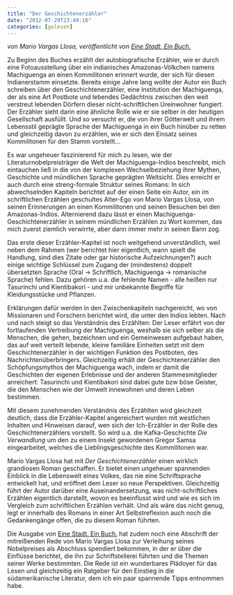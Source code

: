 ```yaml
---
title: "Der Geschichtenerzähler"
date: "2012-07-29T23:49:16"
categories: [gelesen]
---
```


*von Mario Vargas Llosa,
veröffentlicht von [Eine Stadt. Ein Buch.](http://www.einestadteinbuch.at/)*

Zu Beginn des Buches erzählt der autobiografische Erzähler, wie er durch eine Fotoausstellung über ein indianisches Amazonas-Völkchen namens Machiguenga an einen Kommilitonen erinnert wurde, der sich für diesen Indianerstamm einsetzte. Bereits einige Jahre lang wollte der Autor ein Buch schreiben über den Geschichtenerzähler, eine Institution der Machiguenga, der als eine Art Postbote und lebendes Gedächtnis zwischen den weit verstreut lebenden Dörfern dieser nicht-schriftlichen Ureinwohner fungiert. Der Erzähler sieht darin eine ähnliche Rolle wie er sie selber in der heutigen Gesellschaft ausfüllt. Und so versucht er, die von ihrer Götterwelt und ihrem Lebensstil geprägte Sprache der Machiguenga in ein Buch hinüber zu retten und gleichzeitig davon zu erzählen, wie er sich den Einsatz seines Kommilitonen für den Stamm vorstellt...

Es war ungeheuer faszinierend für mich zu lesen, wie der Literaturnobelpreisträger die Welt der Machiguenga-Indios beschreibt, mich eintauchen ließ in die von der komplexen Wechselbeziehung ihrer Mythen, Geschichte und mündlichen Sprache geprägten Weltsicht. Dies erreicht er auch durch eine streng-formale Struktur seines Romans: In sich abwechselnden Kapiteln berichtet auf der einen Seite ein Autor, ein im schriftlichen Erzählen geschultes Alter-Ego von Mario Vargas Llosa, von seinen Erinnerungen an einen Kommilitonen und seinen Besuchen bei den Amazonas-Indios. Alternierend dazu lässt er einen Machiguenga-Geschichtenerzähler in seinem mündlichen Erzählen zu Wort kommen, das mich zuerst ziemlich verwirrte, aber dann immer mehr in seinen Bann zog.

Das erste dieser Erzähler-Kapitel ist noch weitgehend unverständlich, weil neben dem Rahmen (wer berichtet hier eigentlich, wann spielt die Handlung, sind dies Zitate oder gar historische Aufzeichnungen?) auch einige wichtige Schlüssel zum Zugang der (mindestens) doppelt übersetzten Sprache (Oral -> Schriftlich, Machiguenga -> romanische Sprache) fehlen. Dazu gehören u.a. die fehlende Namen - alle heißen nur Tasurinchi und Kientibakori - und mir unbekannte Begriffe für Kleidungsstücke und Pflanzen.

Erklärungen dafür werden in den Zwischenkapiteln nachgereicht, wo von Missionaren und Forschern berichtet wird, die unter den Indios lebten. Nach und nach steigt so das Verständnis des Erzählten: Der Leser erfährt von der fortlaufenden Vertreibung der Machiguenga, weshalb sie sich selber als die Menschen, die gehen, bezeichnen und ein Gemeinwesen aufgebaut haben, das auf weit verteilt lebende, kleine familiäre Einheiten setzt mit dem Geschichtenerzähler in der wichtigen Funktion des Postboten, des Nachrichtenüberbringers. Gleichzeitig erhält der Geschichtenerzähler den Schöpfungsmythos der Machiguenga wach, indem er damit die Geschichten der eigenen Erlebnisse und der anderen Stammesmitglieder anreichert: Tasurinchi und Kientibakori sind dabei gute bzw böse Geister, die den Menschen wie der Umwelt innewohnen und deren Leben bestimmen.

Mit diesem zunehmenden Verständnis des Erzählten wird gleichzeit deutlich, dass die Erzähler-Kapitel angereichert wurden mit westlichen Inhalten und Hinweisen darauf, wen sich der Ich-Erzähler in der Rolle des Geschichtenerzählers vorstellt. So wird u.a. die Kafka-Geschichte *Die Verwandlung* um den zu einem Insekt gewordenen Gregor Samsa eingearbeitet, welches die Lieblingsgeschichte des Kommilitonen war.

Mario Vargas Llosa hat mit *Der Geschichtenerzähler* einen wirklich grandiosen Roman geschaffen. Er bietet einen ungeheuer spannenden Einblick in die Lebenswelt eines Volkes, das nie eine Schriftsprache entwickelt hat, und eröffnet dem Leser so neue Perspektiven. Gleichzeitig führt der Autor darüber eine Auseinandersetzung, was nicht-schriftliches Erzählen eigentlich darstellt, wovon es beeinflusst wird und wie es sich im Vergleich zum schriftlichen Erzählen verhält. Und als wäre das nicht genug, legt er innerhalb des Romans in einer Art Selbstreflexion auch noch die Gedankengänge offen, die zu diesem Roman führten.

Die Ausgabe von [Eine Stadt. Ein Buch.](/2011/10/16/eine-stadt-ein-buch/) hat zudem noch eine Abschrift der mitreißenden Rede von Mario Vargas Llosa zur Verleihung seines Nobelpreises als Abschluss spendiert bekommen, in der er über die Einflüsse berichtet, die ihn zur Schriftstellerei führten und die Themen seiner Werke bestimmten. Die Rede ist ein wunderbares Plädoyer für das Lesen und gleichzeitig ein Ratgeber für den Einstieg in die südamerikanische Literatur, dem ich ein paar spannende Tipps entnommen habe.
